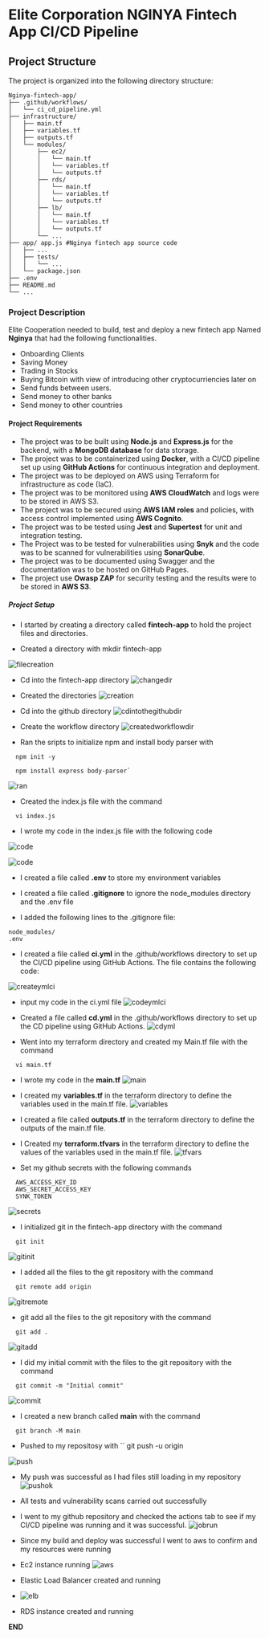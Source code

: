 # Elite Corporation NGINYA Fintech App CI/CD Pipeline

## Project Structure
The project is organized into the following directory structure:

```
Nginya-fintech-app/
├── .github/workflows/
│   └── ci_cd_pipeline.yml
├── infrastructure/
│   ├── main.tf
│   ├── variables.tf
│   ├── outputs.tf
│   └── modules/    
│       ├── ec2/
│       │   └── main.tf
│       │   └── variables.tf
│       │   └── outputs.tf
│       ├── rds/
│       │   └── main.tf
│       │   └── variables.tf
│       │   └── outputs.tf
│       ├── lb/
│       │   └── main.tf
│       │   └── variables.tf
│       │   └── outputs.tf
│       └── ...
├── app/ app.js #Nginya fintech app source code
│   ├── ...
│   ├── tests/
│   │   └── ...
│   └── package.json
├── .env
├── README.md
└── ...

```
### Project Description
Elite Cooperation needed to build, test and deploy a new fintech app Named **Nginya** that had the following functionalities.
- Onboarding Clients
- Saving Money
- Trading in Stocks
- Buying Bitcoin with view of introducing other cryptocurriencies later on
- Send funds between users.
- Send money to other banks
- Send money to other countries

#### Project Requirements

- The project was to be built using **Node.js** and **Express.js** for the backend, with a **MongoDB database** for data storage.
- The project was to be containerized using **Docker**, with a CI/CD pipeline set up using **GitHub Actions** for continuous integration and deployment.
- The project was to be deployed on AWS using Terraform for infrastructure as code (IaC).
- The project was to be monitored using **AWS CloudWatch** and logs were to be stored in AWS S3.
- The project was to be secured using **AWS IAM roles** and policies, with access control implemented using **AWS Cognito**.
- The project was to be tested using **Jest** and **Supertest** for unit and integration testing.
- The Project was to be tested for vulnerabilities using **Snyk** and the code was to be scanned for vulnerabilities using **SonarQube**.
- The project was to be documented using Swagger and the documentation was to be hosted on GitHub Pages.
- The project use **Owasp ZAP** for security testing and the results were to be stored in **AWS S3**.


##### Project Setup

- I started by creating a directory called **fintech-app** to hold the project files and directories.

- Created a directory with 
  mkdir fintech-app

![filecreation](/Pj5/data/001_create_diectory_fintech_app.jpg)

- Cd into the fintech-app directory
![changedir](/Pj5/data/002_cd_into_fintech_app.jpg)

- Created the directories
![creation](/Pj5/data/003_create_the_various_directories.jpg)

- Cd into the github directory
![cdintothegithubdir](/Pj5/data/004_cd_into_github_directory.jpg)

- Create the workflow directory
![createdworkflowdir](/Pj5/data/005_create_a_workflow_directory.jpg)

- Ran the sripts to initialize npm and install body parser with
```
  npm init -y

  npm install express body-parser`

```

![ran](/Pj5/data/006_in_my_src_directory_i_initialised_npm.jpg)

- Created the index.js file with the command
```
  vi index.js
```
- I wrote my code in the index.js file with the following code

![code](/Pj5/data/007_install_body_parser.jpg)

![code](/Pj5/data/008_created_index.js_wrote_my_code.jpg)

- I created a file called **.env** to store my environment variables

- I created a file called **.gitignore** to ignore the node_modules directory and the .env file
- I added the following lines to the .gitignore file:
```
node_modules/
.env
```
- I created a file called **ci.yml** in the .github/workflows directory to set up the CI/CD pipeline using GitHub Actions. The file contains the following code:

![createymlci](/Pj5/data/009_create_ci.yml_with_touch.jpg)

- input my code in the ci.yml file
![codeymlci](/Pj5/data/010_input_my_code_to_my_yml_file.jpg)

- Created a file called **cd.yml** in the .github/workflows directory to set up the CD pipeline using GitHub Actions.
![cdyml](/Pj5/data/011_create_a_cd.yml_file_and_input_the_configuration.jpg)

- Went into my terraform directory and created my Main.tf file with the command
```
  vi main.tf
```
- I wrote my code in the **main.tf** 
![main](/Pj5/data/012_create_my_main.tf_and_input_my_configuration.jpg)

- I created my **variables.tf** in the terraform directory to define the variables used in the main.tf file.
![variables](/Pj5/data/013_create_variable.tf_and_input_configurations.jpg)

- I created a file called **outputs.tf** in the terraform directory to define the outputs of the main.tf file.

- I Created my **terraform.tfvars** in the terraform directory to define the values of the variables used in the main.tf file.
![tfvars](/Pj5/data/014_create_terraform.tfvars_file_and_input_configuration.jpg)

- Set my github secrets with the following commands
```
  AWS_ACCESS_KEY_ID
  AWS_SECRET_ACCESS_KEY
  SYNK_TOKEN
```
![secrets](/Pj5/data/015_set_github_action_secrets.jpg)

- I initialized git in the fintech-app directory with the command
```
  git init
```
![gitinit](/Pj5/data/016_git_init.jpg)

- I added all the files to the git repository with the command
```
  git remote add origin
```
![gitremote](/Pj5/images/git_remote_add_origin.jpg)

- git add all the files to the git repository with the command
```
  git add .
```
![gitadd](/Pj5/data/018_git_add_dot.jpg)

- I did my initial commit with the files to the git repository with the command
```
  git commit -m "Initial commit"
```
![commit](/Pj5/data/019_git_commit_initial_commit.jpg)


- I created a new branch called **main** with the command
```
  git branch -M main
```
- Pushed to my repositosy with 
``
git push -u origin 

![push](/Pj5/data/020_git_push.jpg)

- My push was successful as I had files still loading in my repository
![pushok](/Pj5/data/021_push_successful.jpg)

- All tests and vulnerability scans carried out successfully
  
- I went to my github repository and checked the actions tab to see if my CI/CD pipeline was running and it was successful.
![jobrun](/Pj5/data/023_build_and_deploy_successful.jpg)

- Since my build and deploy was successful I went to aws to confirm and my resources were running

- Ec2 instance running
![aws](/Pj5/data/024_ec2_instance_created.jpg)

- Elastic Load Balancer created and running
- ![elb](/Pj5/data/025_load_balancer_also_created.jpg)
  
- RDS instance created and running

**END**